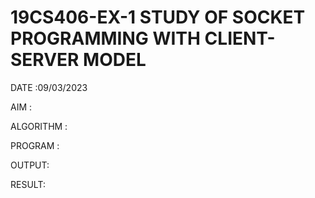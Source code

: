 # 19CS406-EX-1 STUDY OF SOCKET PROGRAMMING WITH CLIENT-SERVER MODEL

DATE :09/03/2023

AIM :


ALGORITHM :




PROGRAM :






OUTPUT:




RESULT:

